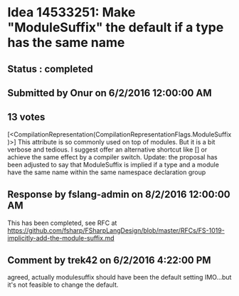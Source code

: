 # Idea 14533251: Make "ModuleSuffix" the default if a type has the same name #

## Status : completed

## Submitted by Onur on 6/2/2016 12:00:00 AM

## 13 votes

[<CompilationRepresentation(CompilationRepresentationFlags.ModuleSuffix )>]
This attribute is so commonly used on top of modules. But it is a bit verbose and tedious. I suggest offer an alternative shortcut like [<ModuleSuffix>] or achieve the same effect by a compiler switch.
Update: the proposal has been adjusted to say that ModuleSuffix is implied if a type and a module have the same name within the same namespace declaration group

## Response by fslang-admin on 8/2/2016 12:00:00 AM

This has been completed, see RFC at https://github.com/fsharp/FSharpLangDesign/blob/master/RFCs/FS-1019-implicitly-add-the-module-suffix.md


## Comment by trek42 on 6/2/2016 4:22:00 PM

agreed, actually modulesuffix should have been the default setting IMO...but it's not feasible to change the default.
